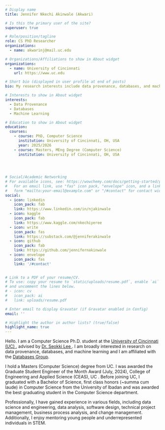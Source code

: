 ```yaml
---
# Display name
title: Jennifer Nkechi Akinwale (Akwari)

# Is this the primary user of the site?
superuser: true

# Role/position/tagline
role: CS PhD Researcher 
organizations:
  - name: akwarinj@mail.uc.edu

# Organizations/Affiliations to show in About widget
organizations:
  - name: University of Cincinnati
    url: https://www.uc.edu

# Short bio (displayed in user profile at end of posts)
bio: My research interests include data provenance, databases, and machine learning

# Interests to show in About widget
interests:
  - Data Provenance
  - Databases
  - Machine Learning

# Education to show in About widget
education:
  courses:
    - course: PhD, Computer Science
      institution: University of Cincinnati, OH, USA
      year: 2025/2026
    - course: Masters, MEng Degree (Computer Science)
      institution: University of Cincinnati, OH, USA
      
   
      

# Social/Academic Networking
# For available icons, see: https://wowchemy.com/docs/getting-started/page-builder/#icons
#   For an email link, use "fas" icon pack, "envelope" icon, and a link in the
#   form "mailto:your-email@example.com" or "/#contact" for contact widget.
social:
  - icon: linkedin
    icon_pack: fab
    link: https://www.linkedin.com/in/njakinwale
  - icon: kaggle
    icon_pack: fab
    link: https://www.kaggle.com/nkechiyeree
  - icon: write
    icon_pack: fas
    link: https://substack.com/@jenniferakinwale
  - icon: github
    icon_pack: fab
    link: https://github.com/jennifernakinwale
  - icon: envelope
    icon_pack: fas
    link: '/#contact'
  

# Link to a PDF of your resume/CV.
# To use: copy your resume to `static/uploads/resume.pdf`, enable `ai` icons in `params.toml`,
# and uncomment the lines below.
# - icon: cv
#   icon_pack: ai
#   link: uploads/resume.pdf

# Enter email to display Gravatar (if Gravatar enabled in Config)
email: ''

# Highlight the author in author lists? (true/false)
highlight_name: true 
---
```


Hello. 
I am a Computer Science Ph.D. student at the <a href = "https://www.uc.edu">University of Cincinnati (UC) </a>, advised by <a href = "https://researchdirectory.uc.edu/p/lee5sk"> Dr. Seokki Lee </a>. I am broadly interested in research on data provenance, databases, and machine learning and I am affiliated with the <a href = "https://shek21.github.io/people/">Databases Group</a>. 

I hold a Masters (Computer Science) degree from UC. I was awarded the Graduate Student Engineer of the Month Award (July, 2024), College of Engineering and Applied Science (CEAS), UC . Before joining UC, I graduated with a Bachelor of Science, first class honors (~summa cum laude) in Computer Science from the University of Ibadan and was awarded the best graduating student in the Computer Science department. 

Professionally, I have gained experience in various fields, including  data science and engineering, data analysis, software design, technical project management, business process analysis, and change management. Additionally, I enjoy mentoring young people and underrepresented individuals in STEM.

<!-- {{< icon name="download" pack="fas" >}} Download my {{< staticref "uploads/resumee.pdf" "newtab" >}}resumé{{< /staticref >}}.-->
